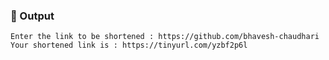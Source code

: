 ### :scroll: Output
```
Enter the link to be shortened : https://github.com/bhavesh-chaudhari
Your shortened link is : https://tinyurl.com/yzbf2p6l
```